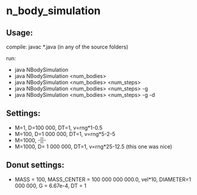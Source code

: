 # n_body_simulation

## Usage:

compile: javac *.java (in any of the source folders)

run: 

- java NBodySimulation
- java NBodySimulation <num_bodies>
- java NBodySimulation <num_bodies> <num_steps>
- java NBodySimulation <num_bodies> <num_steps> -g
- java NBodySimulation <num_bodies> <num_steps> -g -d

## Settings:

- M=1, D=100 000, DT=1, v=rng*1-0.5
- M=100, D=1 000 000, DT=1, v=rng*5-2-5
- M=1000, -||-
- M=1000, D= 1 000 000, DT=1, v=rng*25-12.5 (this one was nice)

## Donut settings:

- MASS = 100, MASS_CENTER = 100 000 000 000.0, vel*10, DIAMETER=1 000 000, G = 6.67e-4, DT = 1
